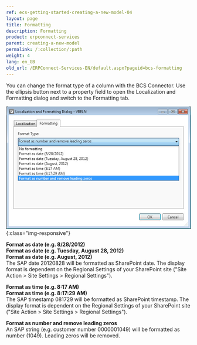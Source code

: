 ```yaml
---
ref: ecs-getting-started-creating-a-new-model-04
layout: page
title: Formatting
description: Formatting
product: erpconnect-services
parent: creating-a-new-model
permalink: /:collection/:path
weight: 4
lang: en_GB
old_url: /ERPConnect-Services-EN/default.aspx?pageid=bcs-formatting
---
```


You can change the format type of a column with the BCS Connector. Use the ellipsis button next to a property field to open the Localization and Formatting dialog and switch to the Formatting tab. 

![BCS-Formatting](/img/content/BCS-Formatting.jpg){:class="img-responsive"}

**Format as date (e.g. 8/28/2012)**<br>
**Format as date (e.g. Tuesday, August 28, 2012)**<br>
**Format as date (e.g.  August, 2012)**<br>
The SAP date 20120828 will be formatted as SharePoint date. The display format is dependent on the Regional Settings of your SharePoint site ("Site Action > Site Settings > Regional Settings"). 

**Format as time (e.g. 8:17 AM)**<br>
**Format as time (e.g. 8:17:29 AM)**<br>
The SAP timestamp 081729 will be formatted as SharePoint timestamp. The display format is dependent on the Regional Settings of your SharePoint site ("Site Action > Site Settings > Regional Settings"). 

**Format as number and remove leading zeros**<br>
An SAP string (e.g. customer number 0000001049) will be formatted as number (1049). Leading zeros will be removed. 